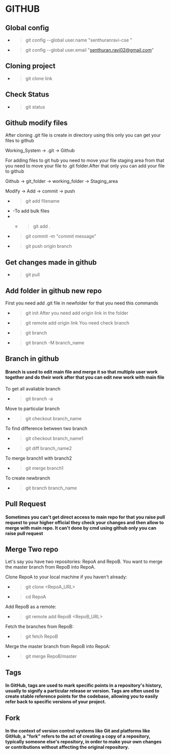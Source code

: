 # GITHUB

## Global config
- >git config --global user.name "senthuranravi-cse "
- >git config --global user.email "senthuran.ravi02@gmail.com"

## Cloning project
- >git clone link

## Check Status
- >git status

## Github modify files
 After cloning .git file is create in directory using this only you can get your files to github

 Working_System -> .git -> Github

 For adding files to git hub you need to move your file staging area from that you need to move your file to .git folder.After that only you can add your file to github

 Github -> git_folder -> working_folder -> Staging_area

Modify -> Add -> commit -> push
- >git add filename
- -To add bulk files
-  - >git add .
- >git commit -m "commit message"
- >git push origin branch

## Get changes made in github
- >git pull

## Add folder in github new repo
 First you need add .git file in newfolder for that you need this commands
- >git init
 After you need add origin link in the folder
-  >git remote add origin link
You need check branch
- >git branch
- >git branch -M branch_name

## Branch in github
#### Branch is used to edit main file and merge it so that multiple user work together and do their work after that you can edit new work with main file

 To get all avaliable branch
- >git branch -a

 Move to particular branch
- >git checkout branch_name

 To find difference between two branch
- >git checkout branch_name1 
- >git diff branch_name2

 To merge branch1 with branch2
- >git merge branch1

 To create newbranch
- >git branch branch_name

## Pull Request
#### Sometimes you can't get direct access to main repo for that you raise pull request to your higher official they check your changes and then allow to merge with main repo. It can't done by cmd using github only you can raise pull request

## Merge Two repo
Let's say you have two repositories: RepoA and RepoB. You want to merge the master branch from RepoB into RepoA.

Clone RepoA to your local machine if you haven't already:
- >git clone <RepoA_URL>
- >cd RepoA

Add RepoB as a remote:
- >git remote add RepoB <RepoB_URL>

Fetch the branches from RepoB:
- >git fetch RepoB

Merge the master branch from RepoB into RepoA:
- >git merge RepoB/master

## Tags
#### In GitHub, tags are used to mark specific points in a repository's history, usually to signify a particular release or version. Tags are often used to create stable reference points for the codebase, allowing you to easily refer back to specific versions of your project. 

## Fork
#### In the context of version control systems like Git and platforms like GitHub, a "fork" refers to the act of creating a copy of a repository, typically someone else's repository, in order to make your own changes or contributions without affecting the original repository. 
